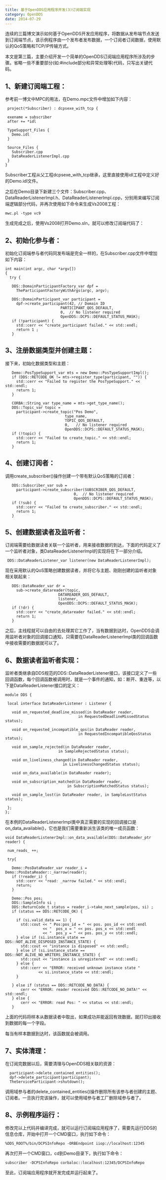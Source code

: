 ```yaml
---
title: 基于OpenDDS应用程序开发(3)订阅端实现
category: OpenDDS
date: 2014-07-29
---
```


连续的三篇博文演示如何基于OpenDDS开发应用程序，将数据从发布端节点发送到订阅端节点，该示例程序由一个发布者发布数据，一个订阅者订阅数据，使用默认的QoS策略和TCP/IP传输方式。

本文是第三篇，主要介绍开发一个简单的OpenDDS订阅端应用程序所涉及的步骤。省略一些不重要部分(如:#include部分和异常处理等)代码，只写出关键代码。

## 1、新建订阅端工程：

参考前一博文中MPC的用法，在Demo.mpc文件中增加如下内容：
```
 project(*Subscriber) : dcpsexe_with_tcp {

 exename = subscriber
 after += *idl

 TypeSupport_Files {
   Demo.idl
 }

 Source_Files {
   Subscriber.cpp
   DataReaderListenerImpl.cpp
 }
}
```
Subscriber工程从父工程dcpsexe_with_tcp继承，这里直接使用idl工程中定义好的Demo.idl文件。

之后在Demo目录下新建三个文件：Subscriber.cpp、DataReaderListenerImpl.h、DataReaderListenerImpl.cpp，分别用来编写订阅端逻辑部分代码，并再次使用如下命令来生成Vs2008工程：
```
mwc.pl -type vc9
```
生成完成之后，使用Vs2008打开Demo.sln，就可以修改订阅端代码了：

## 2、初始化参与者：

初始化订阅端参与者代码同发布端是完全一样的，在Subscriber.cpp文件中增加如下内容：
```
int main(int argc, char *argv[])
{
  try {
  
   DDS::DomainParticipantFactory_var dpf =
     TheParticipantFactoryWithArgs(argc, argv);

   DDS::DomainParticipant_var participant =
     dpf->create_participant(42, // Domain ID
                         PARTICIPANT_QOS_DEFAULT,
                         0,  // No listener required
                         OpenDDS::DCPS::DEFAULT_STATUS_MASK);
   if (!participant) {
     std::cerr << "create_participant failed." << std::endl;
     return 1 ;
   }
```
## 3、注册数据类型并创建主题：

接下来，初始化数据类型和主题：
```
   Demo::PosTypeSupport_var mts = new Demo::PosTypeSupportImpl();
   if (DDS::RETCODE_OK != mts->register_type(participant, "")) {
     std::cerr << "Failed to register the PosTypeSupport." << std::endl;
     return 1;
   }

   CORBA::String_var type_name = mts->get_type_name();
   DDS::Topic_var topic =
     participant->create_topic("Pos Demo",
                           type_name,
                           TOPIC_QOS_DEFAULT,
                           0,   // No listener required
                           OpenDDS::DCPS::DEFAULT_STATUS_MASK);
   if (!topic) {
     std::cerr << "Failed to create_topic." << std::endl;
     return 1;
   }
```
## 4、创建订阅者：

调用create_subscriber()操作创建一个带有默认QoS策略的订阅者：
```
   DDS::Subscriber_var sub =
     participant->create_subscriber(SUBSCRIBER_QOS_DEFAULT,
                               0,  // No listener required
                               OpenDDS::DCPS::DEFAULT_STATUS_MASK);
   if (!sub) {
     std::cerr << "Failed to create_subscriber." << std::endl;
     return 1;
   }
```
## 5、创建数据读者及监听者：

订阅端需要给数据读者关联一个监听者，用来接收数据的到达，下面的代码定义了一个监听者对象，类DataReaderListenerImpl的实现将在下一部分介绍。
```
 DDS::DataReaderListener_var listener(new DataReaderListenerImpl);
```
现在采用默认的QoS策略创建数据读者，并将它与主题、刚刚创建的监听者对象相关联起来：
```
   DDS::DataReader_var dr =
     sub->create_datareader(topic,
                        DATAREADER_QOS_DEFAULT,
                        listener,
                        OpenDDS::DCPS::DEFAULT_STATUS_MASK);
   if (!dr) {
     std::cerr << "create_datareader failed." << std::endl;
     return 1;
   }
```
之后，主线程就可以自由的去处理其它工作了，当有数据到达时，OpenDDS会调用监听者对象的回调接口通知，只需要在DataReaderListenerImpl类的回调函数中接收需要的数据就可以了。

## 6、数据读者监听者实现：

监听者类继承自DDS规范的DDS::DataReaderListener接口，该接口定义了一些回调函数，每个回调函数被调用时，就是一个事件的通知，如：断开、重连等，以下是DataReaderListener接口的定义：
```
module DDS {

 local interface DataReaderListener : Listener {

   void on_requested_deadline_missed(in DataReader reader,
                                 in RequestedDeadlineMissedStatus status);

   void on_requested_incompatible_qos(in DataReader reader,
                                 in RequestedIncompatibleQosStatus status);

   void on_sample_rejected(in DataReader reader,
                        in SampleRejectedStatus status);

   void on_liveliness_changed(in DataReader reader,
                          in LivelinessChangedStatus status);

   void on_data_available(in DataReader reader);

   void on_subscription_matched(in DataReader reader,
                            in SubscriptionMatchedStatus status);

   void on_sample_lost(in DataReader reader, in SampleLostStatus status);

 };
};
```
在本例的DataReaderListenerImpl类中真正需要的实现的回调接口是on_data_available()，它也是我们需要重新派生该类的唯一成员函数：
```
void DataReaderListenerImpl::on_data_available(DDS::DataReader_ptr reader) {

 num_reads_ ++;

 try{

   Demo::PosDataReader_var reader_i = Demo::PosDataReader::_narrow(reader);
   if (!reader_i) {
     std::cerr << "read: _narrow failed." << std::endl;
     return;
   }

   Demo::Pos pos;
   DDS::SampleInfo si ;
   DDS::ReturnCode_t status = reader_i->take_next_sample(pos, si) ;
   if (status == DDS::RETCODE_OK) {
   
     if (si.valid_data == 1) {
       std::cout << " Pos:pos_id = " << pos. pos_id << std::endl
                 << "  pos_x = " << pos. pos_x << std::endl
                 << "  pos_y = " << pos. pos_y << std::endl;
     } else if (si.instance_state == DDS::NOT_ALIVE_DISPOSED_INSTANCE_STATE) {
       std::cout << "instance is disposed" << std::endl;
     } else if (si.instance_state == DDS::NOT_ALIVE_NO_WRITERS_INSTANCE_STATE) {
       std::cout << "instance is unregistered" << std::endl;
     } else {
       std::cerr << "ERROR: received unknown instance state "
               << si.instance_state << std::endl;
     }
	 
   } else if (status == DDS::RETCODE_NO_DATA) {
       cerr << "ERROR: reader received DDS::RETCODE_NO_DATA!" << std::endl;
   } else {
       cerr << "ERROR: read Pos: " << status << std::endl;
   }
```
上面的代码将样本从数据读者中取出，如果成功并能返回有效数据，就打印出接收到数据的每一个字段。

每当有样本数据到达时，该函数就会被调用。

## 7、实体清理：

在订阅完数据以后，需要清理与OpenDDS相关联的资源：
```
  participant->delete_contained_entities();
  dpf->delete_participant(participant);
  TheServiceParticipant->shutdown();
```
调用域参与者的delete_contained_entities()操作删除所有该参与者创建的主题、订阅者。一旦执行完该操作，就可以使用域参与者工厂删除域参与者了。

## 8、示例程序运行：

修改完以上代码并编译完成，就可以运行订阅端应用程序了，需要先运行DDS的信息仓库，开始中打开一个CMD窗口，执行如下命令：
```
%DDS_ROOT%/bin/DCPSInfoRepo -ORBEndpoint iiop://localhost:12345
```
再次打开一个CMD窗口，cd到Demo目录下，执行如下命令：
```
subscriber -DCPSInfoRepo corbaloc::localhost:12345/DCPSInfoRepo
```
至此，订阅端应用程序就开发完成并运行起来了。